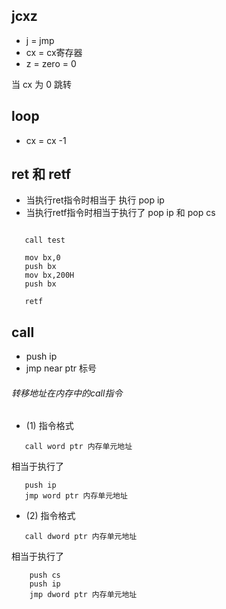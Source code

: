 ## jcxz

* j = jmp
* cx = cx寄存器
* z = zero = 0

当 cx 为 0 跳转
 
 
 
 ## loop
 
 * cx = cx -1
 
 
 ## ret 和 retf
 * 当执行ret指令时相当于 执行 pop ip
 * 当执行retf指令时相当于执行了 pop ip 和 pop cs
 
 
 ```$xslt
 
    call test
    
    mov bx,0
    push bx
    mov bx,200H
    push bx
    
    retf

```
 ## call
 
 
 * push ip
 * jmp near ptr 标号  
 
   
 ###### 转移地址在内存中的call指令
 - (1) 指令格式
 ``` 
    call word ptr 内存单元地址
 ```
 相当于执行了  
 ```$xslt
    push ip
    jmp word ptr 内存单元地址 
```
 - (2)  指令格式
 ```$xslt
    call dword ptr 内存单元地址 
```
相当于执行了
```$xslt
    push cs
    push ip
    jmp dword ptr 内存单元地址
```

 
